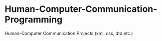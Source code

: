 # Human-Computer-Communication-Programming
Human-Computer Communication Projects (xml, css, dtd etc.)
